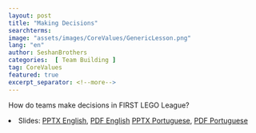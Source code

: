 ```yaml
---
layout: post
title: "Making Decisions"
searchterms:
image: "assets/images/CoreValues/GenericLesson.png"
lang: "en"
author: SeshanBrothers
categories:  [ Team Building ]
tag: CoreValues
featured: true
excerpt_separator: <!--more-->
---
```

How do teams make decisions in FIRST LEGO League?
 <!--more-->

 <li class="ng-binding">Slides:
 <a href="/translations/en-us/CoreValues/MakingDecisions.pptx">PPTX English</a>,
 <a href="/translations/en-us/CoreValues/MakingDecisions.pdf">PDF English</a>
 <a href="/translations/pt/CoreValues/TomandoDecisões.pptx">PPTX Portuguese</a>,
 <a href="/translations/pt/CoreValues/TomandoDecisões.pdf">PDF Portuguese</a>
 </li>
